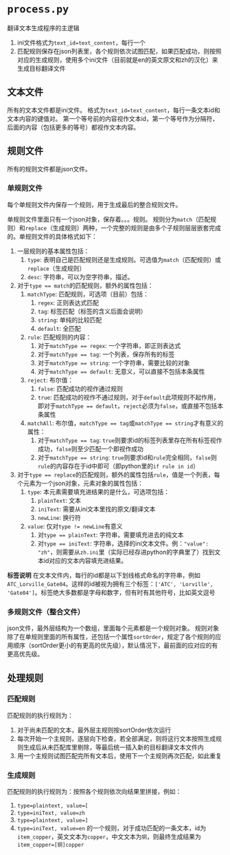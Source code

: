 # `process.py`

翻译文本生成程序的主逻辑
1. ini文件格式为`text_id=text_content`，每行一个
2. 匹配规则保存在json列表里，各个规则依次试图匹配，如果匹配成功，则按照对应的生成规则，使用多个ini文件（目前就是en的英文原文和zh的汉化）来生成目标翻译文件

## 文本文件

所有的文本文件都是ini文件。
格式为`text_id=text_content`，每行一条文本id和文本内容的键值对。
第一个等号前的内容视作文本id，第一个等号作为分隔符，后面的内容（包括更多的等号）都视作文本内容。

## 规则文件

所有的规则文件都是json文件。

### 单规则文件

每个单规则文件内保存一个规则，用于生成最后的整合规则文件。

单规则文件里面只有一个json对象，保存着。。。规则。
规则分为`match`（匹配规则）和`replace`（生成规则）两种，一个完整的规则是由多个子规则层层嵌套完成的。单规则文件的具体格式如下：
1. 一层规则的基本属性包括：
    1. `type`: 表明自己是匹配规则还是生成规则。可选值为`match`（匹配规则）或`replace`（生成规则）
    2. `desc`: 字符串，可以为空字符串，描述。
2. 对于`type == match`的匹配规则，额外的属性包括：
    1. `matchType`: 匹配规则，可选项（目前）包括：
        1. `regex`: 正则表达式匹配
        2. `tag`: 标签匹配（标签的含义后面会说明）
        3. `string`: 单纯的比较匹配
        4. `default`: 全匹配
    2. `rule`: 匹配规则的内容：
        1. 对于`matchType == regex`: 一个字符串，即正则表达式
        2. 对于`matchType == tag`: 一个列表，保存所有的标签
        3. 对于`matchType == string`: 一个字符串，需要比较的对象
        4. 对于`matchType == default`: 无意义，可以直接不包括本条属性
    3. `reject`: 布尔值：
        1. `false`: 匹配成功的视作通过规则
        2. `true`: 匹配成功的视作不通过规则，对于`default`此项规则不起作用，即对于`matchType == default`，`reject`必须为`false`，或直接不包括本条属性
    4. `matchAll`: 布尔值，`matchType == tag`或`matchType == string`才有意义的属性：
        1. 对于`matchType == tag`: `true`则要求id的标签列表里存在所有标签视作成功，`false`则至少匹配一个即视作成功
        2. 对于`matchType == string`: `true`则要求id和`rule`完全相同，`false`则`rule`的内容存在于id中即可（即python里的`if rule in id`）
3. 对于`type == replace`的匹配规则，额外的属性包括`rule`，值是一个列表，每个元素为一个json对象，元素对象的属性包括：
    1. `type`: 本元素需要填充进结果的是什么，可选项包括：
        1. `plainText`: 文本
        2. `iniText`: 需要从ini文本里找的原文/翻译文本
        3. `newLine`: 换行符
    2. `value`: 仅对`type != newLine`有意义
        1. 对`type == plainText`: 字符串，需要填充进去的纯文本
        2. 对`type == iniText`: 字符串，选择的ini文本文件。例：`"value": "zh"`，则需要从`zh.ini`里（实际已经存进python的字典里了）找到文本id对应的文本内容填充进结果。

**标签说明**
在文本文件内，每行的id都是以下划线格式命名的字符串，例如`ATC_Lorville_Gate04`。这样的id被视为拥有三个标签：`['ATC', 'Lorville', 'Gate04']`。标签绝大多数都是字母和数字，但有时有其他符号，比如英文逗号

### 多规则文件（整合文件）

json文件，最外层结构为一个数组，里面每个元素都是一个规则对象。
规则对象除了在单规则里面的所有属性，还包括一个属性`sortOrder`，规定了各个规则的应用顺序（sortOrder更小的有更高的优先级），默认情况下，最前面的应对应的有更高优先级。

## 处理规则

### 匹配规则

匹配规则的执行规则为：
1. 对于尚未匹配的文本，最外层主规则按sortOrder依次运行
2. 每次开始一个主规则，逐层向下检查，若全部满足，则将这行文本按照生成规则生成后从未匹配库里剔除，等最后统一插入新的目标翻译文本文件内
3. 用一个主规则试图匹配完所有文本后，使用下一个主规则再次匹配，如此重复

### 生成规则

匹配规则的执行规则为：按照各个规则依次向结果里拼接，例如：
1. `type=plaintext, value=[`
2. `type=iniText, value=zh`
3. `type=plaintext, value=]`
4. `type=iniText, value=en`
的一个规则，对于成功匹配的一条文本，id为`item_copper`，英文文本为`copper`，中文文本为`铜`，则最终生成结果为`item_copper=[铜]copper`